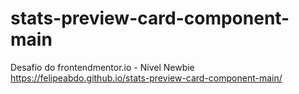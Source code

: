 # stats-preview-card-component-main
 Desafio do frontendmentor.io - Nível Newbie
 https://felipeabdo.github.io/stats-preview-card-component-main/
